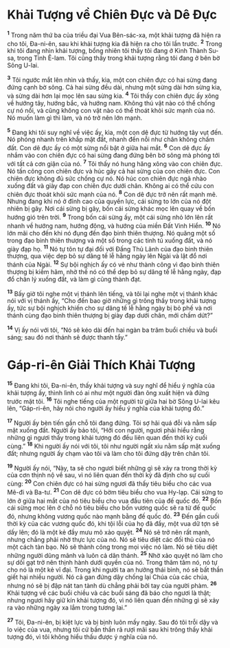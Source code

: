 # Khải Tượng về Chiên Đực và Dê Đực
<sup><b>1</b></sup> Trong năm thứ ba của triều đại Vua Bên-sác-xa, một khải tượng đã hiện ra cho tôi, Đa-ni-ên, sau khi khải tượng kia đã hiện ra cho tôi lần trước. <sup><b>2</b></sup> Trong khi tôi đang nhìn khải tượng, bổng nhiên tôi thấy tôi đang ở Kinh Thành Su-sa, trong Tỉnh Ê-lam. Tôi cũng thấy trong khải tượng rằng tôi đang ở bên bờ Sông U-lai.

<sup><b>3</b></sup> Tôi ngước mắt lên nhìn và thấy, kìa, một con chiên đực có hai sừng đang đứng cạnh bờ sông. Cả hai sừng đều dài, nhưng một sừng dài hơn sừng kia, và sừng dài hơn lại mọc lên sau sừng kia. <sup><b>4</b></sup> Tôi thấy con chiên đực ấy xông về hướng tây, hướng bắc, và hướng nam. Không thú vật nào có thể chống cự nó nổi, và cũng không con vật nào có thể thoát khỏi sức mạnh của nó. Nó muốn làm gì thì làm, và nó trở nên lớn mạnh.

<sup><b>5</b></sup> Đang khi tôi suy nghĩ về việc ấy, kìa, một con dê đực từ hướng tây vụt đến. Nó phóng nhanh trên khắp mặt đất, nhanh đến nỗi như chân không chấm đất. Con dê đực ấy có một sừng nổi bật ở giữa hai mắt. <sup><b>6</b></sup> Con dê đực ấy nhắm vào con chiên đực có hai sừng đang đứng bên bờ sông mà phóng tới với tất cả cơn giận của nó. <sup><b>7</b></sup> Tôi thấy nó hung hăng xông vào con chiên đực. Nó tấn công con chiên đực và húc gãy cả hai sừng của con chiên đực. Con chiên đực không đủ sức chống cự nó. Nó húc con chiên đực ngã nhào xuống đất và giày đạp con chiên đực dưới chân. Không ai có thể cứu con chiên đực thoát khỏi sức mạnh của nó. <sup><b>8</b></sup> Con dê đực trở nên rất mạnh mẽ. Nhưng đang khi nó ở đỉnh cao của quyền lực, cái sừng to lớn của nó đột nhiên bị gãy. Nơi cái sừng bị gãy, bốn cái sừng khác mọc lên quay về bốn hướng gió trên trời. <sup><b>9</b></sup> Trong bốn cái sừng ấy, một cái sừng nhỏ lớn lên rất nhanh về hướng nam, hướng đông, và hướng của miền Đất Vinh Hiển. <sup><b>10</b></sup> Nó lớn mãi cho đến khi nó đụng đến đạo binh thiên thượng. Nó quăng một số trong đạo binh thiên thượng và một số trong các tinh tú xuống đất, và nó giày đạp họ. <sup><b>11</b></sup> Nó tự tôn tự đại đối với Đấng Thủ Lãnh của đạo binh thiên thượng, qua việc dẹp bỏ sự dâng tế lễ hằng ngày lên Ngài và lật đổ nơi thánh của Ngài. <sup><b>12</b></sup> Sự bội nghịch ấy có vẻ như thành công vì đạo binh thiên thượng bị kiềm hãm, nhờ thế nó có thể dẹp bỏ sự dâng tế lễ hằng ngày, đạp đổ chân lý xuống đất, và làm gì cũng thành đạt.

<sup><b>13</b></sup> Bấy giờ tôi nghe một vị thánh lên tiếng, và tôi lại nghe một vị thánh khác nói với vị thánh ấy, “Cho đến bao giờ những gì trông thấy trong khải tượng ấy, tức sự bội nghịch khiến cho sự dâng tế lễ hằng ngày bị bỏ phế và nơi thánh cùng đạo binh thiên thượng bị giày đạp dưới chân, mới chấm dứt?”

<sup><b>14</b></sup> Vị ấy nói với tôi, “Nó sẽ kéo dài đến hai ngàn ba trăm buổi chiều và buổi sáng; sau đó nơi thánh sẽ được thanh tẩy.”


# Gáp-ri-ên Giải Thích Khải Tượng
<sup><b>15</b></sup> Đang khi tôi, Đa-ni-ên, thấy khải tượng và suy nghĩ để hiểu ý nghĩa của khải tượng ấy, thình lình có ai như một người đàn ông xuất hiện và đứng trước mặt tôi. <sup><b>16</b></sup> Tôi nghe tiếng của một người từ giữa hai bờ Sông U-lai kêu lên, “Gáp-ri-ên, hãy nói cho người ấy hiểu ý nghĩa của khải tượng đó.”

<sup><b>17</b></sup> Người ấy bèn tiến gần chỗ tôi đang đứng. Tôi sợ hãi quá đỗi và nằm sấp mặt xuống đất. Người ấy bảo tôi, “Hỡi con người, ngươi phải hiểu rằng những gì ngươi thấy trong khải tượng đó đều liên quan đến thời kỳ cuối cùng.” <sup><b>18</b></sup> Khi người ấy nói với tôi, tôi như người ngất xỉu nằm sấp mặt xuống đất; nhưng người ấy chạm vào tôi và làm cho tôi đứng dậy trên chân tôi.

<sup><b>19</b></sup> Người ấy nói, “Này, ta sẽ cho ngươi biết những gì sẽ xảy ra trong thời kỳ của cơn thịnh nộ về sau, vì nó liên quan đến thời kỳ đã định cho sự cuối cùng: <sup><b>20</b></sup> Con chiên đực có hai sừng ngươi đã thấy tiêu biểu cho các vua Mê-đi và Ba-tư. <sup><b>21</b></sup> Con dê đực có bờm tiêu biểu cho vua Hy-lạp. Cái sừng to lớn ở giữa hai mắt của nó tiêu biểu cho vua đầu tiên của đế quốc đó. <sup><b>22</b></sup> Bốn cái sừng mọc lên ở chỗ nó tiêu biểu cho bốn vương quốc sẽ ra từ đế quốc đó, nhưng không vương quốc nào mạnh bằng đế quốc đó. <sup><b>23</b></sup> Đến gần cuối thời kỳ của các vương quốc đó, khi tội lỗi của họ đã đầy, một vua dữ tợn sẽ dấy lên; đó là một kẻ đầy mưu mô xảo quyệt. <sup><b>24</b></sup> Nó sẽ trở nên rất mạnh, nhưng chẳng phải nhờ thực lực của nó. Nó sẽ tiêu diệt các đối thủ của nó một cách tàn bạo. Nó sẽ thành công trong mọi việc nó làm. Nó sẽ tiêu diệt những người dũng mãnh và luôn cả dân thánh. <sup><b>25</b></sup> Nhờ xảo quyệt nó làm cho sự dối gạt trở nên thịnh hành dưới quyền của nó. Trong thâm tâm nó, nó tự cho nó là một kẻ vĩ đại. Trong khi người ta an hưởng thái bình, nó sẽ bất thần giết hại nhiều người. Nó cả gan đứng dậy chống lại Chúa của các chúa, nhưng nó sẽ bị đập nát tan tành dù chẳng phải bởi tay của người phàm. <sup><b>26</b></sup> Khải tượng về các buổi chiều và các buổi sáng đã báo cho ngươi là thật; nhưng ngươi hãy giữ kín khải tượng đó, vì nó liên quan đến những gì sẽ xảy ra vào những ngày xa lắm trong tương lai.”

<sup><b>27</b></sup> Tôi, Đa-ni-ên, bị kiệt lực và bị bịnh luôn mấy ngày. Sau đó tôi trỗi dậy và lo việc của vua, nhưng tôi cứ bần thần rã rượi mãi sau khi trông thấy khải tượng đó, vì tôi không hiểu thấu được ý nghĩa của nó.